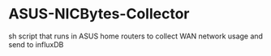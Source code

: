 # ASUS-NICBytes-Collector
sh script that runs in ASUS home routers to collect WAN network usage and send to influxDB

